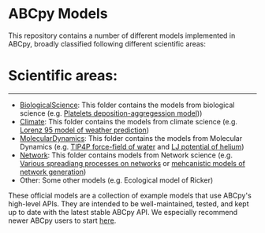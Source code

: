 # ABCpy Models

This repository contains a number of different models implemented in ABCpy, broadly classified following different scientific areas:

# Scientific areas:
--------------------------------
* [BiologicalScience](https://github.com/eth-cscs/abcpy-models/tree/master/BiologicalScience): This folder contains the models from biological science (e.g. [Platelets deposition-aggregession model](https://github.com/eth-cscs/abcpy-models/tree/master/BiologicalScience/PlateletsDeposition)))
* [Climate](https://github.com/eth-cscs/abcpy-models/tree/master/Climate): This folder contains the models from climate science (e.g. [Lorenz 95 model of weather prediction](https://github.com/eth-cscs/abcpy-models/tree/master/Climate/Lorenz95Stochastic))
* [MolecularDynamics](https://github.com/eth-cscs/abcpy-models/tree/master/MolecularDynamics): This folder contains the models from Molecular Dynamics (e.g. [TIP4P force-field of water](https://github.com/eth-cscs/abcpy-models/tree/master/MolecularDynamics/WaterTIP4P) and [LJ potential of helium](https://github.com/eth-cscs/abcpy-models/tree/master/MolecularDynamics/HeliumLJ))
* [Network](https://github.com/eth-cscs/abcpy-models/tree/master/Network): This folder contains models from Network science (e.g. [Various spreadiang processes on networks](https://github.com/eth-cscs/abcpy-models/tree/master/Network/SpreadingProcessNetwork) or [mehcanistic models of network generation](https://github.com/eth-cscs/abcpy-models/tree/master/Network/NetworkGeneration))
* Other: Some other models (e.g. Ecological model of Ricker)
 
These official models are a collection of example models that use ABCpy's high-level APIs. They are intended to be well-maintained, tested, and kept up to date with the latest stable ABCpy API. We especially recommend newer ABCpy users to start [here](http://abcpy.readthedocs.io/en/latest/README.html#getting-started).
